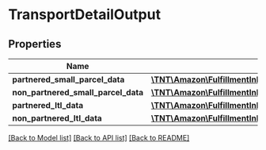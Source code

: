 # TransportDetailOutput

## Properties
Name | Type | Description | Notes
------------ | ------------- | ------------- | -------------
**partnered_small_parcel_data** | [**\TNT\Amazon\FulfillmentInbound\V0\Model\PartneredSmallParcelDataOutput**](PartneredSmallParcelDataOutput.md) |  | [optional] 
**non_partnered_small_parcel_data** | [**\TNT\Amazon\FulfillmentInbound\V0\Model\NonPartneredSmallParcelDataOutput**](NonPartneredSmallParcelDataOutput.md) |  | [optional] 
**partnered_ltl_data** | [**\TNT\Amazon\FulfillmentInbound\V0\Model\PartneredLtlDataOutput**](PartneredLtlDataOutput.md) |  | [optional] 
**non_partnered_ltl_data** | [**\TNT\Amazon\FulfillmentInbound\V0\Model\NonPartneredLtlDataOutput**](NonPartneredLtlDataOutput.md) |  | [optional] 

[[Back to Model list]](../README.md#documentation-for-models) [[Back to API list]](../README.md#documentation-for-api-endpoints) [[Back to README]](../README.md)


